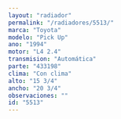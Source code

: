 ```yaml
---
layout: "radiador"
permalink: "/radiadores/5513/"
marca: "Toyota"
modelo: "Pick Up"
ano: "1994"
motor: "L4 2.4"
transmision: "Automática"
parte: "433198"
clima: "Con clima"
alto: "15 3/4"
ancho: "20 3/4"
observaciones: ""
id: "5513"
---
```


